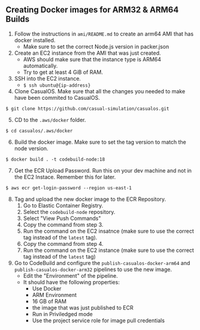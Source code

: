## Creating Docker images for ARM32 & ARM64 Builds

1. Follow the instructions in `ami/README.md` to create an arm64 AMI that has docker installed.
    - Make sure to set the correct Node.js version in packer.json
2. Create an EC2 instance from the AMI that was just created.
    - AWS should make sure that the instance type is ARM64 automatically.
    - Try to get at least 4 GiB of RAM.
3. SSH into the EC2 instance.
    - `$ ssh ubuntu@{ip-address}`
4. Clone CasualOS. Make sure that all the changes you needed to make have been commited to CasualOS.

```
$ git clone https://github.com/casual-simulation/casualos.git
```

5. CD to the `.aws/docker` folder.

```
$ cd casualos/.aws/docker
```

6. Build the docker image. Make sure to set the tag version to match the node version.

```
$ docker build . -t codebuild-node:18
```

7. Get the ECR Upload Password. Run this on your dev machine and not in the EC2 Instace. Remember this for later.

```
$ aws ecr get-login-password --region us-east-1
```

8. Tag and upload the new docker image to the ECR Repository.
    1. Go to Elastic Container Registry.
    2. Select the `codebuild-node` repository.
    3. Select "View Push Commands"
    4. Copy the command from step 3.
    5. Run the command on the EC2 insatnce (make sure to use the correct tag instead of the `latest` tag).
    6. Copy the command from step 4.
    7. Run the command on the EC2 instance (make sure to use the correct tag instead of the `latest` tag)
9. Go to CodeBuild and configure the `publish-casualos-docker-arm64` and `publish-casualos-docker-arm32` pipelines to use the new image.
    - Edit the "Environment" of the pipeline.
    - It should have the following properties:
        - Use Docker
        - ARM Environment
        - 16 GB of RAM
        - the image that was just published to ECR
        - Run in Priviledged mode
        - Use the project service role for image pull credentials
